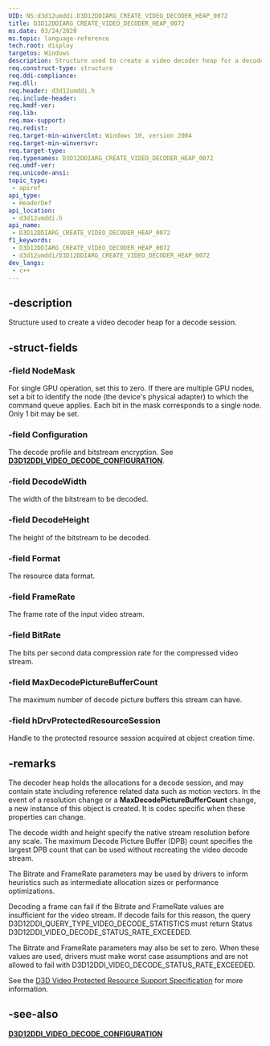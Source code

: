 ```yaml
---
UID: NS:d3d12umddi.D3D12DDIARG_CREATE_VIDEO_DECODER_HEAP_0072
title: D3D12DDIARG_CREATE_VIDEO_DECODER_HEAP_0072
ms.date: 03/24/2020
ms.topic: language-reference
tech.root: display
targetos: Windows
description: Structure used to create a video decoder heap for a decode session.
req.construct-type: structure
req.ddi-compliance: 
req.dll: 
req.header: d3d12umddi.h
req.include-header: 
req.kmdf-ver: 
req.lib: 
req.max-support: 
req.redist: 
req.target-min-winverclnt: Windows 10, version 2004
req.target-min-winversvr: 
req.target-type: 
req.typenames: D3D12DDIARG_CREATE_VIDEO_DECODER_HEAP_0072
req.umdf-ver: 
req.unicode-ansi: 
topic_type:
 - apiref
api_type:
 - HeaderDef
api_location:
 - d3d12umddi.h
api_name:
 - D3D12DDIARG_CREATE_VIDEO_DECODER_HEAP_0072
f1_keywords:
 - D3D12DDIARG_CREATE_VIDEO_DECODER_HEAP_0072
 - d3d12umddi/D3D12DDIARG_CREATE_VIDEO_DECODER_HEAP_0072
dev_langs:
 - c++
---
```


## -description

Structure used to create a video decoder heap for a decode session.

## -struct-fields

### -field NodeMask

For single GPU operation, set this to zero. If there are multiple GPU nodes, set a bit to identify the node (the device's physical adapter) to which the command queue applies. Each bit in the mask corresponds to a single node. Only 1 bit may be set.

### -field Configuration

The decode profile and bitstream encryption. See [**D3D12DDI_VIDEO_DECODE_CONFIGURATION**](ns-d3d12umddi-d3d12ddi_video_decode_configuration_0020.md).

### -field DecodeWidth

The width of the bitstream to be decoded.

### -field DecodeHeight

The height of the bitstream to be decoded.

### -field Format

The resource data format.

### -field FrameRate

The frame rate of the input video stream.

### -field BitRate

The bits per second data compression rate for the compressed video stream.

### -field MaxDecodePictureBufferCount

The maximum number of decode picture buffers this stream can have.

### -field hDrvProtectedResourceSession

Handle to the protected resource session acquired at object creation time.

## -remarks

The decoder heap holds the allocations for a decode session, and may contain state including reference related data such as motion vectors. In the event of a resolution change or a **MaxDecodePictureBufferCount** change, a new instance of this object is created. It is codec specific when these properties can change.

The decode width and height specify the native stream resolution before any scale. The maximum Decode Picture Buffer (DPB) count specifies the largest DPB count that can be used without recreating the video decode stream.

The Bitrate and FrameRate parameters may be used by drivers to inform heuristics such as intermediate allocation sizes or performance optimizations.

Decoding a frame can fail if the Bitrate and FrameRate values are insufficient for the video stream.  If decode fails for this reason, the query D3D12DDI_QUERY_TYPE_VIDEO_DECODE_STATISTICS must return Status D3D12DDI_VIDEO_DECODE_STATUS_RATE_EXCEEDED.

The Bitrate and FrameRate parameters may also be set to zero.  When these values are used, drivers must make worst case assumptions and are not allowed to fail with D3D12DDI_VIDEO_DECODE_STATUS_RATE_EXCEEDED.

See the [D3D Video Protected Resource Support Specification](https://microsoft.github.io/DirectX-Specs/d3d/D3D12_Video_ProtectedResourceSupport.html) for more information.

## -see-also

[**D3D12DDI_VIDEO_DECODE_CONFIGURATION**](ns-d3d12umddi-d3d12ddi_video_decode_configuration_0020.md)

